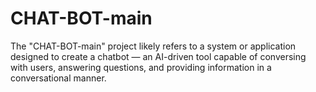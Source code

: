 # CHAT-BOT-main
The "CHAT-BOT-main" project likely refers to a system or application designed to create a chatbot — an AI-driven tool capable of conversing with users, answering questions, and providing information in a conversational manner.
